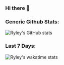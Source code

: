 ### Hi there 👋

<!--
**ryleysevier/ryleysevier** is a ✨ _special_ ✨ repository because its `README.md` (this file) appears on your GitHub profile.

Here are some ideas to get you started:

- 🔭 I’m currently working on ...
- 🌱 I’m currently learning ...
- 👯 I’m looking to collaborate on ...
- 🤔 I’m looking for help with ...
- 💬 Ask me about ...
- 📫 How to reach me: ...
- 😄 Pronouns: ...
- ⚡ Fun fact: ...
-->

### Generic Github Stats:
![Ryley's GitHub stats](https://github-readme-stats.vercel.app/api?username=ryleysevier&show_icons=true&count_private=true)
### Last 7 Days:
![Ryley's wakatime stats](https://github-readme-stats.vercel.app/api/wakatime?username=ryleysevier)
